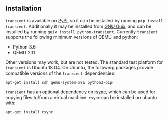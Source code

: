 ## Installation

`transient` is available on [PyPI](https://pypi.org/), so it can be installed by
running `pip install transient`. Additionally it may be installed from
[GNU Guix](https://guix.gnu.org), and can be installed by running
`guix install python-transient`. Currently `transient` supports the following
minimum versions of QEMU and python:

- Python 3.6
- QEMU 2.11

Other versions may work, but are not tested. The standard test platform for
`transient` is Ubuntu 18.04. On Ubuntu, the following packages provide compatible
versions of the `transient` dependencies:

`apt-get install ssh qemu-system-x86 python3-pip`

`transient` has an optional dependency on [rsync](https://rsync.samba.org/), which
can be used for copying files to/from a virtual machine. `rsync` can be installed
on ubuntu with:

`apt-get install rsync`